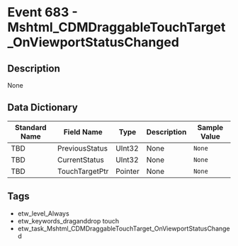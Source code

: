 # Event 683 - Mshtml_CDMDraggableTouchTarget_OnViewportStatusChanged

## Description
None

## Data Dictionary
|Standard Name|Field Name|Type|Description|Sample Value|
|---|---|---|---|---|
|TBD|PreviousStatus|UInt32|None|`None`|
|TBD|CurrentStatus|UInt32|None|`None`|
|TBD|TouchTargetPtr|Pointer|None|`None`|

## Tags
* etw_level_Always
* etw_keywords_draganddrop touch
* etw_task_Mshtml_CDMDraggableTouchTarget_OnViewportStatusChanged